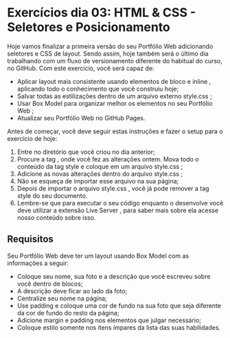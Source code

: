 # Exercícios dia 03: HTML & CSS - Seletores e Posicionamento
Hoje vamos finalizar a primeira versão do seu Portfólio Web adicionando seletores e CSS de layout. Sendo assim, hoje também será o último dia trabalhando com um fluxo de versionamento diferente do habitual do curso, no GitHub.
Com este exercício, você será capaz de:
* Aplicar layout mais consistente usando elementos de bloco e inline , aplicando todo o conhecimento que você construiu hoje;
* Salvar todas as estilizações dentro de um arquivo externo style.css ;
* Usar Box Model para organizar melhor os elementos no seu Portfólio Web ;
* Atualizar seu Portfólio Web no GitHub Pages.

Antes de começar, você deve seguir estas instruções e fazer o setup para o exercício de hoje:
1. Entre no diretório que você criou no dia anterior;
2. Procure a tag <style></style> , onde você fez as alterações ontem. Mova todo o conteúdo da tag style e coloque em um arquivo style.css ;
3. Adicione as novas alterações dentro do arquivo style.css ;
4. Não se esqueça de importar esse arquivo na sua página;
5. Depois de importar o arquivo style.css , você já pode remover a tag style do seu documento.
6. Lembre-se que para executar o seu código enquanto o desenvolve você deve utilizar a extensão Live Server , para saber mais sobre ela acesse nosso conteúdo sobre isso.

## Requisitos
Seu Portfólio Web deve ter um layout usando Box Model com as informações a seguir:
* Coloque seu nome, sua foto e a descrição que você escreveu sobre você dentro de blocos;
* A descrição deve ficar ao lado da foto;
* Centralize seu nome na página;
* Use padding e coloque uma cor de fundo na sua foto que seja diferente da cor de fundo do resto da página;
* Adicione margin e padding nos elementos que julgar necessário;
* Coloque estilo somente nos itens ímpares da lista das suas habilidades.